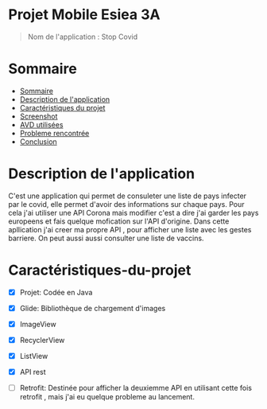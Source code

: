 # Projet Mobile Esiea 3A

> Nom de l'application : Stop Covid

Sommaire
=================

<!--ts-->
   * [Sommaire](#Sommaire)
   * [Description de l'application](#Description-de-l'application)
   * [Caractéristiques du projet](#caractéristiques-du-projet)
   * [Screenshot](#Screenshot)
   * [AVD utilisées](#AVD-utilisées)
   * [Probleme rencontrée](#Probleme-rencontrée)
   * [Conclusion](#Conclusion)
 <!--te-->
  
     

Description de l'application
=================================
C'est une application qui permet de consuleter une liste de pays infecter par le covid, elle permet d'avoir des informations sur chaque pays.
Pour cela j'ai utiliser une API Corona mais modifier c'est a dire j'ai garder les pays europeens et fais quelque mofication sur l'API d'origine. Dans cette apllication j'ai creer ma propre API , pour afficher une liste avec les gestes barriere. On peut aussi aussi consulter une liste de vaccins.  

Caractéristiques-du-projet 
============================

- [x] Projet: Codée en Java
- [x] Glide: Bibliothèque de chargement d'images
- [x] ImageView
- [x] RecyclerView
- [x] ListView
- [x] API rest 
- [ ] Retrofit: Destinée pour afficher la deuxiemme API en utilisant cette fois retrofit , mais j'ai eu quelque probleme au lancement. 

